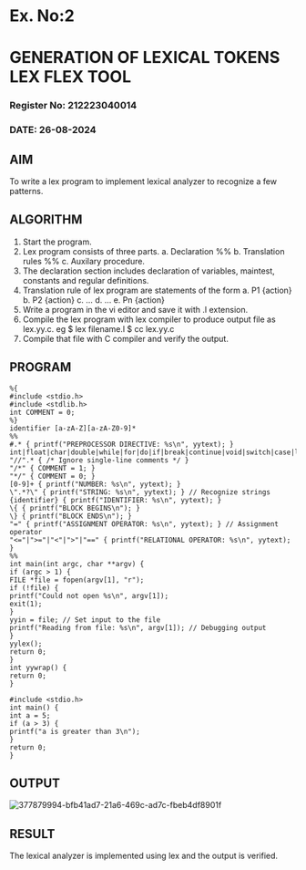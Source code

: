 # Ex. No:2
# GENERATION OF LEXICAL TOKENS LEX FLEX TOOL
### Register No: 212223040014
### DATE: 26-08-2024
## AIM
To write a lex program to implement lexical analyzer to recognize a few patterns.
## ALGORITHM
1.	Start the program.
2.	Lex program consists of three parts.
    a.	Declaration %%
    b.	Translation rules %%
    c.	Auxilary procedure.
3.	The declaration section includes declaration of variables, maintest, constants and regular definitions.
4.	Translation rule of lex program are statements of the form
    a.	P1 {action}
    b.	P2 {action}
    c.	…
    d.	…
    e.	Pn {action}
5.	Write a program in the vi editor and save it with .l extension.
6.	Compile the lex program with lex compiler to produce output file as lex.yy.c. eg $ lex filename.l $ cc lex.yy.c
7.	Compile that file with C compiler and verify the output.
## PROGRAM
```
%{
#include <stdio.h>
#include <stdlib.h>
int COMMENT = 0;
%}
identifier [a-zA-Z][a-zA-Z0-9]*
%%
#.* { printf("PREPROCESSOR DIRECTIVE: %s\n", yytext); }
int|float|char|double|while|for|do|if|break|continue|void|switch|case|long|struct|const|t
"//".* { /* Ignore single-line comments */ }
"/*" { COMMENT = 1; }
"*/" { COMMENT = 0; }
[0-9]+ { printf("NUMBER: %s\n", yytext); }
\".*?\" { printf("STRING: %s\n", yytext); } // Recognize strings
{identifier} { printf("IDENTIFIER: %s\n", yytext); }
\{ { printf("BLOCK BEGINS\n"); }
\} { printf("BLOCK ENDS\n"); }
"=" { printf("ASSIGNMENT OPERATOR: %s\n", yytext); } // Assignment operator
"<="|">="|"<"|">"|"==" { printf("RELATIONAL OPERATOR: %s\n", yytext); }
%%
int main(int argc, char **argv) {
if (argc > 1) {
FILE *file = fopen(argv[1], "r");
if (!file) {
printf("Could not open %s\n", argv[1]);
exit(1);
}
yyin = file; // Set input to the file
printf("Reading from file: %s\n", argv[1]); // Debugging output
}
yylex();
return 0;
}
int yywrap() {
return 0;
}
```
```
#include <stdio.h>
int main() {
int a = 5;
if (a > 3) {
printf("a is greater than 3\n");
}
return 0;
}
```
## OUTPUT

![377879994-bfb41ad7-21a6-469c-ad7c-fbeb4df8901f](https://github.com/user-attachments/assets/281e9116-65b7-4966-942e-937dda1ea930)

## RESULT
 The lexical analyzer is implemented using lex and the output is verified.
